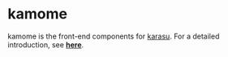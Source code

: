 kamome
======

kamome is the front-end components for [karasu][karasu]. For a detailed
introduction, see [**here**][home].

[karasu]: https://github.com/Krasjet/karasu
[home]: https://krasjet.com/voice/karasu/
